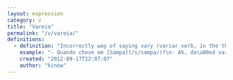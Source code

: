 ```yaml
---
layout: expression
category: v
title: "Vareia"
permalink: "/v/vareia/"
definitions:
  - definition: "Incorrectly way of saying vary (variar verb, in the third person of singular). Sometimes it can be used to make fun of something or someone too."
    example: "- Quando chove em [Sampa](/s/sampa/)?\n- Ah, da\u00ed vareia."
    created: "2012-09-17T22:07:07"
    author: "kinow"
---
```

